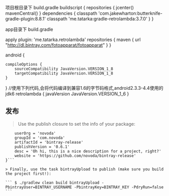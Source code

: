 项目根目录下 build.gradle
buildscript {
    repositories {
        jcenter()
        mavenCentral()
    }
    dependencies {
        classpath 'com.jakewharton:butterknife-gradle-plugin:8.8.1'
        classpath 'me.tatarka:gradle-retrolambda:3.7.0'
    }
}


app目录下 build.gradle

apply plugin: 'me.tatarka.retrolambda'
repositories {
    maven { url "http://dl.bintray.com/fotoapparat/fotoapparat" }
}


android {

    compileOptions {
        sourceCompatibility JavaVersion.VERSION_1_8
        targetCompatibility JavaVersion.VERSION_1_8
    }
 }
 //使用下列代码,会将代码编译到兼容1.6的字节码格式,android2.3.3-4.4使用的jdk6
 retrolambda {
     javaVersion JavaVersion.VERSION_1_6
 }



## 发布
> Use the publish closure to set the info of your package:

```publish {
    userOrg = 'novoda'
    groupId = 'com.novoda'
    artifactId = 'bintray-release'
    publishVersion = '0.6.1'
    desc = 'Oh hi, this is a nice description for a project, right?'
    website = 'https://github.com/novoda/bintray-release'
}```

> Finally, use the task bintrayUpload to publish (make sure you build the project first!):

``` $ ./gradlew clean build bintrayUpload -PbintrayUser=BINTRAY_USERNAME -PbintrayKey=BINTRAY_KEY -PdryRun=false ```
